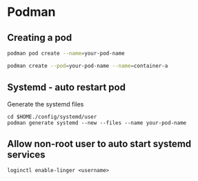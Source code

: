 # Podman

## Creating a pod

```bash
podman pod create --name=your-pod-name

podman create --pod=your-pod-name --name=container-a
```


## Systemd - auto restart pod
Generate the systemd files

```
cd $HOME./config/systemd/user
podman generate systemd --new --files --name your-pod-name
```

## Allow non-root user to auto start systemd services

```
loginctl enable-linger <username>
```
